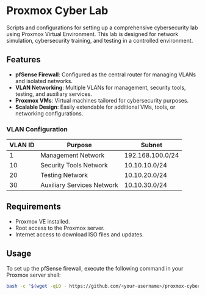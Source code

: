 # Proxmox Cyber Lab

Scripts and configurations for setting up a comprehensive cybersecurity lab using Proxmox Virtual Environment. This lab is designed for network simulation, cybersecurity training, and testing in a controlled environment.

## Features

- **pfSense Firewall**: Configured as the central router for managing VLANs and isolated networks.
- **VLAN Networking**: Multiple VLANs for management, security tools, testing, and auxiliary services.
- **Proxmox VMs**: Virtual machines tailored for cybersecurity purposes.
- **Scalable Design**: Easily extendable for additional VMs, tools, or networking configurations.

### VLAN Configuration
| VLAN ID | Purpose                  | Subnet         |
|---------|--------------------------|----------------|
| 1       | Management Network       | 192.168.100.0/24 |
| 10      | Security Tools Network   | 10.10.10.0/24    |
| 20      | Testing Network          | 10.10.20.0/24    |
| 30      | Auxiliary Services Network | 10.10.30.0/24    |

## Requirements

- Proxmox VE installed.
- Root access to the Proxmox server.
- Internet access to download ISO files and updates.

## Usage

To set up the pfSense firewall, execute the following command in your Proxmox server shell:

```bash
bash -c "$(wget -qLO - https://github.com/<your-username>/proxmox-cyber-lab/blob/main/pfsense_setup.sh)"
